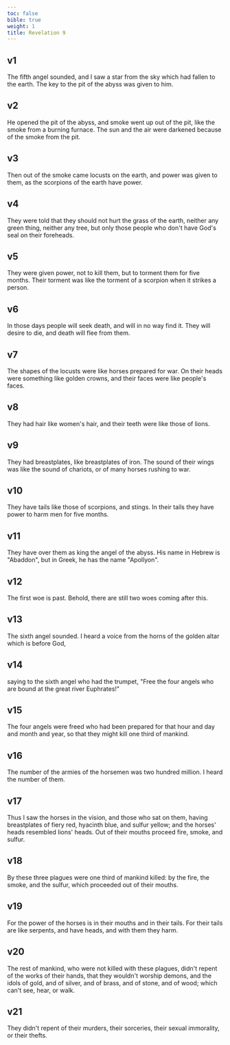 ```yaml
---
toc: false
bible: true
weight: 1
title: Revelation 9
---
```




## v1 
The fifth angel sounded, and I saw a star from the sky which had fallen to the earth. The key to the pit of the abyss was given to him. 

## v2 
He opened the pit of the abyss, and smoke went up out of the pit, like the smoke from a burning furnace. The sun and the air were darkened because of the smoke from the pit. 

## v3 
Then out of the smoke came locusts on the earth, and power was given to them, as the scorpions of the earth have power. 

## v4 
They were told that they should not hurt the grass of the earth, neither any green thing, neither any tree, but only those people who don't have God's seal on their foreheads. 

## v5 
They were given power, not to kill them, but to torment them for five months. Their torment was like the torment of a scorpion when it strikes a person. 

## v6 
In those days people will seek death, and will in no way find it. They will desire to die, and death will flee from them. 

## v7 
The shapes of the locusts were like horses prepared for war. On their heads were something like golden crowns, and their faces were like people's faces. 

## v8 
They had hair like women's hair, and their teeth were like those of lions. 

## v9 
They had breastplates, like breastplates of iron. The sound of their wings was like the sound of chariots, or of many horses rushing to war. 

## v10 
They have tails like those of scorpions, and stings. In their tails they have power to harm men for five months. 

## v11 
They have over them as king the angel of the abyss. His name in Hebrew is "Abaddon", but in Greek, he has the name "Apollyon". 

## v12 
The first woe is past. Behold, there are still two woes coming after this. 

## v13 
The sixth angel sounded. I heard a voice from the horns of the golden altar which is before God, 

## v14 
saying to the sixth angel who had the trumpet, "Free the four angels who are bound at the great river Euphrates!" 

## v15 
The four angels were freed who had been prepared for that hour and day and month and year, so that they might kill one third of mankind. 

## v16 
The number of the armies of the horsemen was two hundred million. I heard the number of them. 

## v17 
Thus I saw the horses in the vision, and those who sat on them, having breastplates of fiery red, hyacinth blue, and sulfur yellow; and the horses' heads resembled lions' heads. Out of their mouths proceed fire, smoke, and sulfur. 

## v18 
By these three plagues were one third of mankind killed: by the fire, the smoke, and the sulfur, which proceeded out of their mouths. 

## v19 
For the power of the horses is in their mouths and in their tails. For their tails are like serpents, and have heads, and with them they harm. 

## v20 
The rest of mankind, who were not killed with these plagues, didn't repent of the works of their hands, that they wouldn't worship demons, and the idols of gold, and of silver, and of brass, and of stone, and of wood; which can't see, hear, or walk. 

## v21 
They didn't repent of their murders, their sorceries, their sexual immorality, or their thefts.
